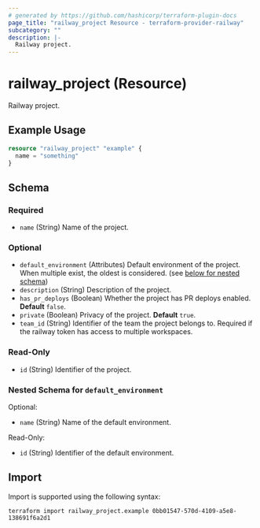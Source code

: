 ```yaml
---
# generated by https://github.com/hashicorp/terraform-plugin-docs
page_title: "railway_project Resource - terraform-provider-railway"
subcategory: ""
description: |-
  Railway project.
---
```


# railway_project (Resource)

Railway project.

## Example Usage

```terraform
resource "railway_project" "example" {
  name = "something"
}
```

<!-- schema generated by tfplugindocs -->
## Schema

### Required

- `name` (String) Name of the project.

### Optional

- `default_environment` (Attributes) Default environment of the project. When multiple exist, the oldest is considered. (see [below for nested schema](#nestedatt--default_environment))
- `description` (String) Description of the project.
- `has_pr_deploys` (Boolean) Whether the project has PR deploys enabled. **Default** `false`.
- `private` (Boolean) Privacy of the project. **Default** `true`.
- `team_id` (String) Identifier of the team the project belongs to. Required if the railway token has access to multiple workspaces.

### Read-Only

- `id` (String) Identifier of the project.

<a id="nestedatt--default_environment"></a>
### Nested Schema for `default_environment`

Optional:

- `name` (String) Name of the default environment.

Read-Only:

- `id` (String) Identifier of the default environment.

## Import

Import is supported using the following syntax:

```shell
terraform import railway_project.example 0bb01547-570d-4109-a5e8-138691f6a2d1
```
